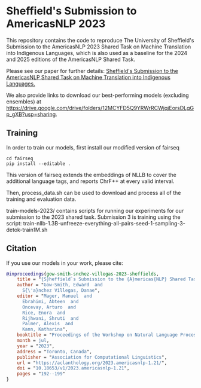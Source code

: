 # Sheffield's Submission to AmericasNLP 2023
This repository contains the code to reproduce The University of Sheffield's Submission to the AmericasNLP 2023 Shared Task on Machine Translation into Indigenous Languages, which is also used as a baseline for the 2024 and 2025 editions of the AmericasNLP Shared Task. 

Please see our paper for further details: [Sheffield's Submission to the AmericasNLP Shared Task on Machine Translation into Indigenous Languages.](https://aclanthology.org/2023.americasnlp-1.21/)

We also provide links to download our best-performing models (excluding ensembles) at https://drive.google.com/drive/folders/12MCYFD5Q9YRWrRCWjqjEorsDLgGp_gXB?usp=sharing.

## Training

In order to train our models, first install our modified version of fairseq

```console
cd fairseq
pip install --editable .
```

This version of fairseq extends the embeddings of NLLB to cover the additional language tags, and reports ChrF++ at every valid interval. 

Then, process_data.sh can be used to download and process all of the training and evaluation data. 

train-models-2023/ contains scripts for running our experiments for our submission to the 2023 shared task. Submission 3 is training using the script: train-nllb-1.3B-unfreeze-everything-all-pairs-seed-1-sampling-3-detok-train1M.sh

## Citation

If you use our models in your work, please cite:

```bibtex
@inproceedings{gow-smith-snchez-villegas-2023-sheffields,
    title = "{S}heffield`s Submission to the {A}mericas{NLP} Shared Task on Machine Translation into Indigenous Languages",
    author = "Gow-Smith, Edward  and
      S{\'a}nchez Villegas, Danae",
    editor = "Mager, Manuel  and
      Ebrahimi, Abteen  and
      Oncevay, Arturo  and
      Rice, Enora  and
      Rijhwani, Shruti  and
      Palmer, Alexis  and
      Kann, Katharina",
    booktitle = "Proceedings of the Workshop on Natural Language Processing for Indigenous Languages of the Americas (AmericasNLP)",
    month = jul,
    year = "2023",
    address = "Toronto, Canada",
    publisher = "Association for Computational Linguistics",
    url = "https://aclanthology.org/2023.americasnlp-1.21/",
    doi = "10.18653/v1/2023.americasnlp-1.21",
    pages = "192--199"
}
```